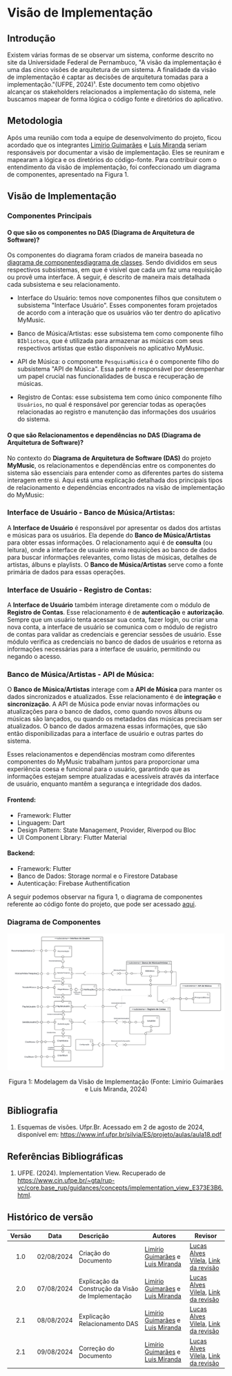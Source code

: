 # Visão de Implementação

## Introdução
Existem várias formas de se observar um sistema, conforme descrito no site da Universidade Federal de Pernambuco, "A visão da implementação é uma das cinco visões de arquitetura de um sistema. A finalidade da visão de implementação é captar as decisões de arquitetura tomadas para a implementação."(UFPE, 2024)¹. Este documento tem como objetivo alcançar os stakeholders relacionados a implementação do sistema, nele buscamos mapear de forma lógica o código fonte e diretórios do aplicativo.

## Metodologia

Após uma reunião com toda a equipe de desenvolvimento do projeto, ficou acordado que os integrantes [Limírio Guimarães](https://github.com/LimirioGuimaraes) e [Luis Miranda](https://github.com/LuisMiranda10) seriam responsáveis por documentar a visão de implementação. Eles se reuniram e mapearam a lógica e os diretórios do código-fonte. Para contribuir com o entendimento da visão de implementação, foi confeccionado um diagrama de componentes, apresentado na Figura 1.

## Visão de Implementação

### Componentes Principais

#### O que são os componentes no DAS (Diagrama de Arquitetura de Software)?

Os componentes do diagrama foram criados de maneira baseada no [diagrama de componentes](https://unbarqdsw2024-1.github.io/2024.1_G2_My_Music/Modelagem/diagramaComponentes/)[diagrama de classes](https://unbarqdsw2024-1.github.io/2024.1_G2_My_Music/Modelagem/diagramaClasses/). Sendo divididos em seus respectivos subsistemas, em que é visível que cada um faz uma requisição ou provê uma interface. A seguir, é descrito de maneira mais detalhada cada subsistema e seu relacionamento.

- Interface do Usuário: temos nove componentes filhos que consitutem o subsistema "Interface Usuário". Esses componentes foram projetados de acordo com a interação que os usuários vão ter dentro do aplicativo MyMusic.

- Banco de Música/Artistas: esse subsistema tem como componente filho `BIblioteca`, que é utilizada para armazenar as músicas com seus respectivos artistas que estão disponíveis no aplicativo MyMusic.

- API de Música: o componente `PesquisaMúsica` é o componente filho do subsistema "API de Música". Essa parte é responsável por desempenhar um papel crucial nas funcionalidades de busca e recuperação de músicas.

- Registro de Contas: esse subsistema tem como único componente filho `Usuários`, no qual é responsável por gerenciar todas as operações relacionadas ao registro e manutenção das informações dos usuários do sistema.

#### O que são Relacionamentos e dependências no DAS (Diagrama de Arquitetura de Software)?

No contexto do **Diagrama de Arquitetura de Software (DAS)** do projeto **MyMusic**, os relacionamentos e dependências entre os componentes do sistema são essenciais para entender como as diferentes partes do sistema interagem entre si. Aqui está uma explicação detalhada dos principais tipos de relacionamento e dependências encontrados na visão de implementação do MyMusic:

### Interface de Usuário - Banco de Música/Artistas:
A **Interface de Usuário** é responsável por apresentar os dados dos artistas e músicas para os usuários. Ela depende do **Banco de Música/Artistas** para obter essas informações. O relacionamento aqui é de **consulta** (ou leitura), onde a interface de usuário envia requisições ao banco de dados para buscar informações relevantes, como listas de músicas, detalhes de artistas, álbuns e playlists. O **Banco de Música/Artistas** serve como a fonte primária de dados para essas operações.

### Interface de Usuário - Registro de Contas:
A **Interface de Usuário** também interage diretamente com o módulo de **Registro de Contas**. Esse relacionamento é de **autenticação** e **autorização**. Sempre que um usuário tenta acessar sua conta, fazer login, ou criar uma nova conta, a interface de usuário se comunica com o módulo de registro de contas para validar as credenciais e gerenciar sessões de usuário. Esse módulo verifica as credenciais no banco de dados de usuários e retorna as informações necessárias para a interface de usuário, permitindo ou negando o acesso.

### Banco de Música/Artistas - API de Música:
O **Banco de Música/Artistas** interage com a **API de Música** para manter os dados sincronizados e atualizados. Esse relacionamento é de **integração** e **sincronização**. A API de Música pode enviar novas informações ou atualizações para o banco de dados, como quando novos álbuns ou músicas são lançados, ou quando os metadados das músicas precisam ser atualizados. O banco de dados armazena essas informações, que são então disponibilizadas para a interface de usuário e outras partes do sistema.

Esses relacionamentos e dependências mostram como diferentes componentes do MyMusic trabalham juntos para proporcionar uma experiência coesa e funcional para o usuário, garantindo que as informações estejam sempre atualizadas e acessíveis através da interface de usuário, enquanto mantêm a segurança e integridade dos dados.

#### Frontend:
- Framework: Flutter
- Linguagem: Dart
- Design Pattern: State Management, Provider, Riverpod ou Bloc
- UI Component Library: Flutter Material

#### Backend:
- Framework: Flutter
- Banco de Dados: Storage normal e o Firestore Database
- Autenticação: Firebase Authentification

A seguir podemos observar na figura 1, o diagrama de componentes referente ao código fonte do projeto, que pode ser acessado [aqui](https://github.com/UnBArqDsw2024-1/2024.1_G2_My_Music/tree/main/my_music_code). 

### Diagrama de Componentes

<div style="text-align: center">
  <img src="../Assets/VisãodeImplementação.png" alt="Modelagem do Diagrama de Componentes" title="Título da Imagem" />
  <p>Figura 1: Modelagem da Visão de Implementação (Fonte: Limírio Guimarães e Luis Miranda, 2024)</p>
</div>

## Bibliografia

1. Esquemas de visões. Ufpr.Br. Acessado em 2 de agosto de 2024, disponível em: https://www.inf.ufpr.br/silvia/ES/projeto/aulas/aula18.pdf

## Referências Bibliográficas 
1. UFPE. (2024). Implementation View. Recuperado de https://www.cin.ufpe.br/~gta/rup-vc/core.base_rup/guidances/concepts/implementation_view_E373E3B6.html.

## Histórico de versão

| Versão | Data      | Descrição | Autores | Revisor |
| :-:    | :-----:   | :------   | ----  | ------- |
| 1.0    |02/08/2024 | Criação do Documento | [Limírio Guimarães](https://github.com/LimirioGuimaraes) e [Luis Miranda](https://github.com/LuisMiranda10)| [Lucas Alves Vilela](https://github.com/Lucas-AV), [Link da revisão](https://github.com/UnBArqDsw2024-1/2024.1_G2_My_Music/pull/90)  |
| 2.0    |07/08/2024 | Explicação da Construção da Visão de Implementação | [Limírio Guimarães](https://github.com/LimirioGuimaraes) e [Luis Miranda](https://github.com/LuisMiranda10)| [Lucas Alves Vilela](https://github.com/Lucas-AV), [Link da revisão](https://github.com/UnBArqDsw2024-1/2024.1_G2_My_Music/pull/90)  |
| 2.1    |08/08/2024 | Explicação Relacionamento DAS | [Limírio Guimarães](https://github.com/LimirioGuimaraes) e [Luis Miranda](https://github.com/LuisMiranda10)| [Lucas Alves Vilela](https://github.com/Lucas-AV), [Link da revisão](https://github.com/UnBArqDsw2024-1/2024.1_G2_My_Music/pull/90)  |
| 2.1    |09/08/2024 | Correção do Documento | [Limírio Guimarães](https://github.com/LimirioGuimaraes) e [Luis Miranda](https://github.com/LuisMiranda10)| [Lucas Alves Vilela](https://github.com/Lucas-AV), [Link da revisão](https://github.com/UnBArqDsw2024-1/2024.1_G2_My_Music/pull/90)  |
